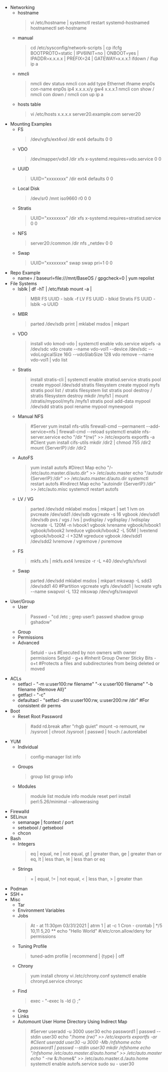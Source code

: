 - Networking
    + hostname
        > vi /etc/hostname | systemctl restart systemd-hostnamed
        > hostnamectl set-hostname
    + manual
        > cd /etc/sysconfig/network-scripts | cp ifcfg
        > BOOTPROTO=static | IPV6INIT=no | ONBOOT=yes | IPADDR=x.x.x.x | PREFIX=24 | GATEWAY=x.x.x.1
        > ifdown / ifup
        > ip a
    + nmcli
        > nmcli dev status
        > nmcli con add type Ethernet ifname enp0s con-name enp0s ip4 x.x.x.x/y gw4 x.x.x.1
        > nmcli con show / nmcli con down / nmcli con up
        > ip a
    + hosts table
        > vi /etc/hosts
        > x.x.x.x server20.example.com server20
- Mounting Examples
    + FS
        > /dev/vgfs/ext4vol /dir ext4 defaults 0 0
    + VDO
        > /dev/mapper/vdo1 /dir xfs x-systemd.requires=vdo.service 0 0
    + UUID
        > UUID="xxxxxxxx" /dir ext4 defaults 0 0
    + Local Disk
        > /dev/sr0 /mnt iso9660 r0 0 0
    + Stratis
        > UUID="xxxxxxxx" /dir xfs x-systemd.requires=stratisd.service 0 0
    + NFS
        > server20:/common /dir nfs _netdev 0 0
    + Swap
        > UUID="xxxxxxxx" swap swap pri=1 0 0
- Repo Example
    + name= / baseurl=file:///mnt/BaseOS / gpgcheck=0 | yum repolist
- File Systems
    + lsblk | df -hT | /etc/fstab mount -a |
        > MBR FS UUID - lsblk -f
        > LV FS UUID - blkid
        > Stratis FS UUID - lsblk -o UUID
    + MBR
        > parted /dev/sdb print | mklabel msdos | mkpart
    + VDO
        > install vdo kmod-vdo | systemctl enable vdo.service
        > wipefs -a /dev/sdc
        > vdo create --name vdo-vol1 --device /dev/sdc --vdoLogicalSize 16G --vdoSlabSize 128
        > vdo remove --name vdo-vol1 | vdo list
    + Stratis
        > install stratis-cli | systemctl enable stratisd.service
        > stratis pool create mypool /dev/sdd
        > stratis filesystem create mypool myfs
        > stratis pool list / stratis filesystem list
        > stratis pool destroy / stratis filesystem destroy
        > mkdir /myfs1 | mount /stratis/mypool/myfs /myfs1
        > stratis pool add-data mypool /dev/sdd
        > stratis pool rename mypool mynewpool
    + Manual NFS
        > #Server
        > yum install nfs-utils
        > firewall-cmd --permanent --add-service=nfs | firewall-cmd --reload
        > systemctl enable nfs-server.service
        > echo "/dir *(rw)" >> /etc/exports
        > exportfs -a
        > #Client
        > yum install cifs-utils
        > mkdir /dir2 | chmod 755 /dir2
        > mount {ServerIP}:/dir /dir2
    + AutoFS
        > yum install autofs
        > #Direct Map
        > echo "/- /etc/auto.master.d/auto.dir" >> /etc/auto.master
        > echo "/autodir {ServerIP}:/dir" >> /etc/auto.master.d/auto.dir
        > systemctl restart autofs
        > #Indirect Map
        > echo "autoindir {ServerIP}:/dir" >> /etc/auto.misc
        > systemctl restart autofs
    + LV / VG
        > parted /dev/sdd mklabel msdos | mkpart | set 1 lvm on
        > pvcreate /dev/sdd1 /dev/sdb
        > vgcreate -s 16 vgbook /dev/sdd1 /dev/sdb
        > pvs / vgs / lvs | pvdisplay / vgdisplay / lvdisplay
        > lvcreate -L 120M -n lvbook1 vgbook
        > lvrename vgbook/lvbook1 vgbook/lvbook2
        > lvreduce vgbook/lvbook2 -L 50M | lvextend vgbook/lvbook2 -l +32M
        > vgreduce vgbook /dev/sdd1 /dev/sdd2
        > lvremove / vgremove / pvremove
    + FS
        > mkfs.xfs | mkfs.ext4
        > lvresize -r -L +40 /dev/vgfs/xfsvol
    + Swap
        > parted /dev/sdd mklabel msdos | mkpart
        > mkswap -L sdd3 /dev/sdd1 40 #Partition
        > vgcreate vgfs /dev/sdd1 | lvcreate vgfs --name swapvol -L 132
        > mkswap /dev/vgfs/swapvol
- User/Group
    + User
        > Passwd - "cd /etc ; grep user1: passwd shadow group gshadow"
    + Group
    + Permissions
    + Advanced
        > Setuid - u+s #Executed by non owners with owner permissions
        > Setgid - g+s #Inherit Group Owner
        > Sticky Bits - o+t #Protects a files and subdirectories from being deleted or moved
- ACLs
    + setfacl - "-m u:user100:rw filename" "-x u:user100 filename" "-b filename {Remove All}"
    + getfacl - "-c"
    + defaultacl - "setfacl -dm u:user100:rw, u:user200:rw /dir" #For consistent dir perms
- Boot
    + Reset Root Password
        > #add rd.break after "rhgb quiet"
        > mount -o remount, rw /sysroot | chroot /sysroot | passwd | touch /.autorelabel
- YUM
    + Individual
        > config-manager
        > list
        > info
    + Groups
        > group list
        > group info
    + Modules
        > module list
        > module info
        > module reset perl
        > install perl:5.26/minimal --allowerasing
- Firewalld
- SELinux
    + semanage | fcontext / port
    + setsebool / getsebool
    + chcon
- Bash
    + Integers
        > eq | equal, ne | not equal, gt | greater than, ge | greater than or eq, lt | less than, le | less than or eq
    + Strings
        > = | equal, != | not equal, \< | less than, \> | greater than
- Podman
- SSH
    + 
- Misc
    + Tar
    + Environment Variables
    + Jobs
        > At - at 11:30pm 03/31/2021 | atrm 1 | at -c 1
        > Cron - crontab | */5 10,11 5,20 ** echo "Hello World" #/etc/cron.allow/deny for permissions
    + Tuning Profile
        > tuned-adm profile | recommend | {type} | off
    + Chrony
        > yum install chrony
        > vi /etc/chrony.conf
        > systemctl enable chronyd.service
        > chronyc
    + Find
        > exec - "-exec ls -ld {} \;"
    + Grep
    + Links
    + Automount User Home Directory Using Indirect Map
        > #Server
        > useradd -u 3000 user30
        > echo password1 | passwd --stdin user30
        > echo "/home *(rw)" >> /etc/exports
        > exportfs -ar
        > #Client
        > useradd user30 -u 3000 -Mb /nfshome
        > echo password1 | passwd --stdin user30
        > mkdir /nfshome
        > echo "/nfshome /etc/auto.master.d/auto.home" >> /etc/auto.master
        > echo "* -rw &:/home&" >> /etc/auto.master.d./auto.home
        > systemctl enable autofs.service
        > sudo su - user30